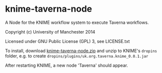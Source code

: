 knime-taverna-node
==================

A Node for the KNIME workflow system to execute
Taverna workflows.

Copyright (c) University of Manchester 2014

Licensed under GNU Public License (GPL) 3, see LICENSE.txt


To install, download [knime-taverna-node.zip](knime-taverna-node.zip?raw=true) and
unzip to KNIME's `dropins` folder, e.g. to create
`dropins/plugins/uk.org.taverna.knime_0.0.1.jar`

After restarting KNIME, a new node 'Taverna' should appear.
